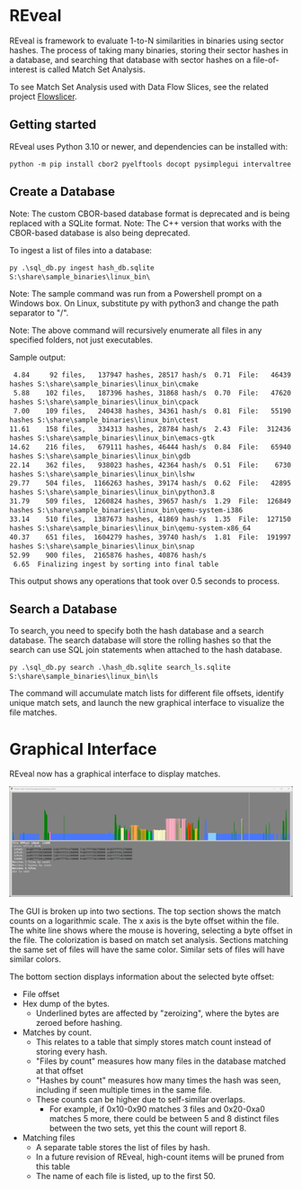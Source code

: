 # REveal

REveal is framework to evaluate 1-to-N similarities in binaries using sector hashes.  The process of taking many 
binaries, storing their sector hashes in a database, and searching that database with sector hashes on a 
file-of-interest is called Match Set Analysis.

To see Match Set Analysis used with Data Flow Slices, see the related project 
[Flowslicer](https://github.com/praxiseng/flowslicer).


## Getting started

REveal uses Python 3.10 or newer, and dependencies can be installed with:

```
python -m pip install cbor2 pyelftools docopt pysimplegui intervaltree
```

## Create a Database

Note: The custom CBOR-based database format is deprecated and is being replaced with a SQLite format.
Note: The C++ version that works with the CBOR-based database is also being deprecated.


To ingest a list of files into a database:

```
py .\sql_db.py ingest hash_db.sqlite S:\share\sample_binaries\linux_bin\
```

Note: The sample command was run from a Powershell prompt on a Windows box.  On Linux, substitute py with python3 and change the
path separator to "/".

Note: The above command will recursively enumerate all files in any specified folders, not just executables.


Sample output:
```
 4.84     92 files,   137947 hashes, 28517 hash/s  0.71  File:   46439 hashes S:\share\sample_binaries\linux_bin\cmake
 5.88    102 files,   187396 hashes, 31868 hash/s  0.70  File:   47620 hashes S:\share\sample_binaries\linux_bin\cpack
 7.00    109 files,   240438 hashes, 34361 hash/s  0.81  File:   55190 hashes S:\share\sample_binaries\linux_bin\ctest
11.61    158 files,   334313 hashes, 28784 hash/s  2.43  File:  312436 hashes S:\share\sample_binaries\linux_bin\emacs-gtk
14.62    216 files,   679111 hashes, 46444 hash/s  0.84  File:   65940 hashes S:\share\sample_binaries\linux_bin\gdb
22.14    362 files,   938023 hashes, 42364 hash/s  0.51  File:    6730 hashes S:\share\sample_binaries\linux_bin\lshw
29.77    504 files,  1166263 hashes, 39174 hash/s  0.62  File:   42895 hashes S:\share\sample_binaries\linux_bin\python3.8
31.79    509 files,  1260824 hashes, 39657 hash/s  1.29  File:  126849 hashes S:\share\sample_binaries\linux_bin\qemu-system-i386
33.14    510 files,  1387673 hashes, 41869 hash/s  1.35  File:  127150 hashes S:\share\sample_binaries\linux_bin\qemu-system-x86_64
40.37    651 files,  1604279 hashes, 39740 hash/s  1.81  File:  191997 hashes S:\share\sample_binaries\linux_bin\snap
52.99    900 files,  2165876 hashes, 40876 hash/s
 6.65  Finalizing ingest by sorting into final table
```

This output shows any operations that took over 0.5 seconds to process.

## Search a Database

To search, you need to specify both the hash database and a search database.  The search database will store the rolling
hashes so that the search can use SQL join statements when attached to the hash database.

```
py .\sql_db.py search .\hash_db.sqlite search_ls.sqlite S:\share\sample_binaries\linux_bin\ls
```

The command will accumulate match lists for different file offsets, identify unique match sets, and launch the new
graphical interface to visualize the file matches.

# Graphical Interface

REveal now has a graphical interface to display matches.

![REveal Sector Hashing GUI](img/REVeal_GUI.png)

The GUI is broken up into two sections.  The top section shows the match counts on a logarithmic scale.  The x axis is 
the byte offset within the file.  The white line shows where the mouse is hovering, selecting a byte offset in the file.
The colorization is based on match set analysis.  Sections matching the same set of files will have the same color.
Similar sets of files will have similar colors.

The bottom section displays information about the selected byte offset:
* File offset
* Hex dump of the bytes.
  * Underlined bytes are affected by "zeroizing", where the bytes are zeroed before hashing.
* Matches by count.
  * This relates to a table that simply stores match count instead of storing every hash.
  * "Files by count" measures how many files in the database matched at that offset
  * "Hashes by count" measures how many times the hash was seen, including if seen multiple times in the same file.
  * These counts can be higher due to self-similar overlaps.
    * For example, if 0x10-0x90 matches 3 files and 0x20-0xa0 matches 5 more, there could be between 5 and 8 distinct 
      files between the two sets, yet this the count will report 8. 
* Matching files
  * A separate table stores the list of files by hash.
  * In a future revision of REveal, high-count items will be pruned from this table
  * The name of each file is listed, up to the first 50.